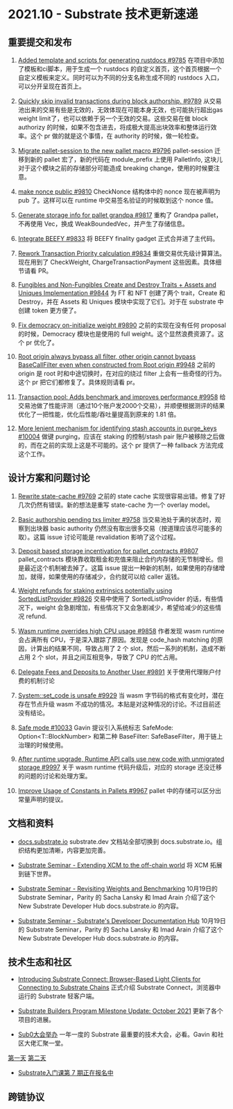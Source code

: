# 2021.10 - Substrate 技术更新速递

## 重要提交和发布

1. [Added template and scripts for generating rustdocs #9785](https://github.com/paritytech/substrate/pull/9785) 在项目中添加了模板和ci脚本，用于生成一个 rustdocs 的自定义首页，这个首页根据一个自定义模板来定义。同时可以为不同的分支名称生成不同的 rustdocs 入口，可以分开呈现在首页上。

2. [Quickly skip invalid transactions during block authorship. #9789](https://github.com/paritytech/substrate/pull/9789)  从交易池出来的交易有些是无效的，无效体现在可能本身无效，也可能执行超出gas weight limit了，也可以依赖于另一个无效的交易。这些交易在做 block authorizy 的时候，如果不包含进去，将成极大提高出块效率和整体运行效率。这个 pr 做的就是这个事情，在 authority 的时候，做一轮检查。

3. [Migrate pallet-session to the new pallet macro #9796](https://github.com/paritytech/substrate/pull/9796)  pallet-session 迁移到新的 pallet 宏了，新的代码在 module_prefix 上使用 PalletInfo, 这块儿对于这个模块之前的存储部分可能造成 breaking change，使用的时候要注意。

4. [make nonce public #9810](https://github.com/paritytech/substrate/pull/9810/files)  CheckNonce 结构体中的 nonce 现在被声明为 pub 了。这样可以在 runtime 中交易签名验证的时候取到这个 nonce 值。

5. [Generate storage info for pallet grandpa #9817](https://github.com/paritytech/substrate/pull/9817)  重构了 Grandpa pallet，不再使用 Vec，换成 WeakBoundedVec，并产生了存储信息。

6. [Integrate BEEFY #9833](https://github.com/paritytech/substrate/pull/9833)  将 BEEFY  finality gadget 正式合并进了主代码。

7. [Rework Transaction Priority calculation #9834](https://github.com/paritytech/substrate/pull/9834)  重做交易优先级计算算法。现在用到了 CheckWeight, ChargeTransactionPayment 这些因素。具体细节请看 PR。

8. [Fungibles and Non-Fungibles Create and Destroy Traits + Assets and Uniques Implementation #9844](https://github.com/paritytech/substrate/pull/9844) 为 FT 和 NFT 创建了两个 trait，Create 和 Destroy，并在 Assets 和 Uniques 模块中实现了它们。对于在 substrate 中创建 token 更方便了。

9. [Fix democracy on-initialize weight #9890](https://github.com/paritytech/substrate/pull/9890)  之前的实现在没有任何 proposal 的时候，Democracy 模块也是使用的 full weight。这个显然浪费资源了。这个 pr 优化了。

10. [Root origin always bypass all filter, other origin cannot bypass BaseCallFilter even when constructed from Root origin #9948](https://github.com/paritytech/substrate/pull/9948) 之前的 origin 是 root 时和中途切换时，在对应的绕过 filter 上会有一些奇怪的行为。这个 pr 把它们都修复了。具体规则请看 pr。

11. [Transaction pool: Adds benchmark and improves performance #9958](https://github.com/paritytech/substrate/pull/9958)  给交易池做了性能评测（通过10个账户发2000个交易），并顺便根据测评的结果优化了一把性能，优化后性能/吞吐量提高到原来的 1.81 倍。

12. [More lenient mechanism for identifying stash accounts in purge_keys #10004](https://github.com/paritytech/substrate/pull/10004)  做键 purging，应该在 staking 的控制/stash pair 账户被移除之后做的，而在之前的实现上这是不可能的。这个 pr 提供了一种 fallback 方法完成这个工作。

## 设计方案和问题讨论

1. [Rewrite state-cache #9769](https://github.com/paritytech/substrate/issues/9769)  之前的 state cache 实现很容易出错。修复了好几次仍然有错误。新的想法是重写 state-cache 为一个 overlay model。

2. [Basic authorship pending txs limiter #9758](https://github.com/paritytech/substrate/issues/9758)  当交易池处于满的状态时，观察到出块器 basic authority 仍然没有取出很多交易（按道理应该尽可能多的取）。这篇 issue 讨论可能是 revalidation 影响了这个过程。

3. [Deposit based storage incentivation for pallet_contracts #9807](https://github.com/paritytech/substrate/issues/9807)  pallet_contracts 模块靠收取租金和充值来阻止合约内存储的无节制增长。但是最近这个机制被去掉了。这篇 issue 提出一种新的机制，如果使用的存储增加，就得，如果使用的存储减少，合约就可以给 caller 返钱。

4. [Weight refunds for staking extrinsics potentially using SortedListProvider #9826](https://github.com/paritytech/substrate/issues/9826) 交易中使用了 SortedListProvider 的话，有些情况下，weight 会急剧增加，有些情况下又会急剧减少，希望给减少的这些情况 refund.

5. [Wasm runtime overrides high CPU usage #9858](https://github.com/paritytech/substrate/issues/9858)  作者发现 wasm runtime 会占满所有 CPU，于是深入跟踪了原因。发现是 code_hash matching 的原因，计算出的结果不同，导致占用了 2 个 slot，然后一系列的机制，造成不断占用 2 个 slot，并且之间互相竞争，导致了 CPU 的忙占用。

6. [Delegate Fees and Deposits to Another User #9891](https://github.com/paritytech/substrate/issues/9891)  关于使用代理账户付费的机制讨论

7. [System::set_code is unsafe #9929](https://github.com/paritytech/substrate/issues/9929)  当 wasm 字节码的格式有变化时，潜在存在节点升级 wasm 不成功的情况。本贴是对这种情况的讨论。不过目前还没有结论。

8. [Safe mode #10033](https://github.com/paritytech/substrate/issues/10033)  Gavin 提议引入系统标志 SafeMode: Option<T::BlockNumber> 和第二种 BaseFilter: SafeBaseFilter，用于链上治理的时候使用。

9. [After runtime upgrade, Runtime API calls use new code with unmigrated storage #9997](https://github.com/paritytech/substrate/issues/9997)  关于 wasm runtime 代码升级后，对应的 storage 还没迁移的问题的讨论和处理方案。

10. [Improve Usage of Constants in Pallets #9967](https://github.com/paritytech/substrate/issues/9967)  pallet 中的存储可以区分出常量声明的提议。


## 文档和资料

* [docs.substrate.io](docs.substrate.io) substrate.dev 文档站全部切换到 docs.substrate.io。组织结构更加清晰，内容更加完善。

* [Substrate Seminar - Extending XCM to the off-chain world](https://www.crowdcast.io/e/substrate-seminar-2/3)  将 XCM 拓展到链下世界。

* [Substrate Seminar - Revisiting Weights and Benchmarking](https://www.crowdcast.io/e/substrate-seminar-2/4) 10月19日的 Substrate Seminar，Parity 的 Sacha Lansky 和 Imad Arain 介绍了这个 New Substrate Developer Hub docs.substrate.io 的内容。

* [Substrate Seminar - Substrate's Developer Documentation Hub](https://www.crowdcast.io/e/substrate-seminar-2/5) 10月19日的 Substrate Seminar，Parity 的 Sacha Lansky 和 Imad Arain 介绍了这个 New Substrate Developer Hub docs.substrate.io 的内容。



## 技术生态和社区

* [Introducing Substrate Connect: Browser-Based Light Clients for Connecting to Substrate Chains](https://www.parity.io/blog/introducing-substrate-connect) 正式介绍 Substrate Connect，浏览器中运行的 Substrate 轻客户端。

* [Substrate Builders Program Milestone Update: October 2021](https://www.parity.io/blog/substrate-builders-program-milestone-update-october-2021)  更新了各个项目的进展。

* [Sub0大会举办](https://sub0.substrate.io/)  一年一度的 Substrate 最重要的技术大会，必看。Gavin 和社区大佬汇聚一堂。

[第一天](https://www.youtube.com/watch?v=zM5iX0KkzPE&t=15586s)
[第二天](https://www.youtube.com/watch?v=4wD96K21WAM)

* [Substrate入门课第 7 期正在报名中](https://mp.weixin.qq.com/s/KAHRrS24SYhiQ4S-m3o0xg)



## 跨链协议












 
